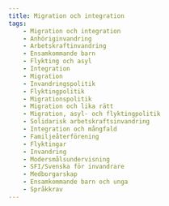 ```yaml
---
title: Migration och integration
tags:
    - Migration och integration
    - Anhöriginvandring
    - Arbetskraftinvandring
    - Ensamkommande barn
    - Flykting och asyl
    - Integration
    - Migration
    - Invandringspolitik
    - Flyktingpolitik
    - Migrationspolitik
    - Migration och lika rätt
    - Migration, asyl- och flyktingpolitik
    - Solidarisk arbetskraftsinvandring
    - Integration och mångfald
    - Familjeåterförening
    - Flyktingar
    - Invandring
    - Modersmålsundervisning
    - SFI/Svenska för invandrare
    - Medborgarskap
    - Ensamkommande barn och unga
    - Språkkrav
---
```

